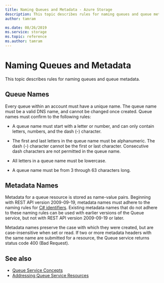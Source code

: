 ```yaml
---
title: Naming Queues and Metadata - Azure Storage
description: This topic describes rules for naming queues and queue metadata.
author: tamram

ms.date: 08/26/2019
ms.service: storage
ms.topic: reference
ms.author: tamram
---
```


# Naming Queues and Metadata

This topic describes rules for naming queues and queue metadata.  
  
## Queue Names
  
Every queue within an account must have a unique name. The queue name must be a valid DNS name, and cannot be changed once created. Queue names must confirm to the following rules:  
  
- A queue name must start with a letter or number, and can only contain letters, numbers, and the dash (-) character.  
  
- The first and last letters in the queue name must be alphanumeric. The dash (-) character cannot be the first or last character. Consecutive dash characters are not permitted in the queue name.  
  
- All letters in a queue name must be lowercase.  
  
- A queue name must be from 3 through 63 characters long.  
  
## Metadata Names
  
Metadata for a queue resource is stored as name-value pairs. Beginning with REST API version 2009-09-19, metadata names must adhere to the naming rules for [C# identifiers](https://docs.microsoft.com/dotnet/csharp/language-reference). Existing metadata names that do not adhere to these naming rules can be used with earlier versions of the Queue service, but not with REST API version 2009-09-19 or later.  
  
Metadata names preserve the case with which they were created, but are case-insensitive when set or read. If two or more metadata headers with the same name are submitted for a resource, the Queue service returns status code 400 (Bad Request).  
  
## See also

- [Queue Service Concepts](Queue-Service-Concepts.md)   
- [Addressing Queue Service Resources](Addressing-Queue-Service-Resources.md)
